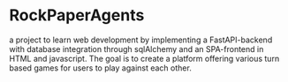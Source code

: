 # RockPaperAgents
a project to learn web development by implementing a FastAPI-backend with database integration through sqlAlchemy and an SPA-frontend in HTML and javascript. The goal is to create a platform offering various turn based games for users to play against each other.
